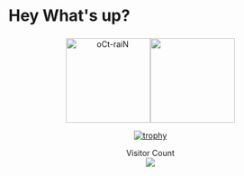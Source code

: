 <h1 align="left" class="text-primary">Hey What's up?</h1>

###

<div align="center">

  <p align="center">
<img align="" height='150px' src="https://github-readme-stats-aryashah2k.vercel.app/api?username=oCt-raiN&hide_title=true&show_icons=true&theme=gotham&include_all_commits=true" alt="oCt-raiN" /><img align="" height='150px' src="https://github-readme-stats.vercel.app/api/top-langs/?username=oCt-raiN&hide_title=false&layout=compact&theme=gotham&count_private=true" />
</p>


[![trophy](https://github-trophies.vercel.app/?username=oCt-raiN&column=6&margin-w=15&no-frame=true&theme=onestar)](https://github.com/oCt-raiN/github-profile-trophy)

<!--![GitHub Streak](http://github-readme-streak-stats.herokuapp.com?user=oCt-raiN&theme=gotham)--!>
<!--
<p><img src="https://github-readme-stats.vercel.app/api/top-langs?username=oct-rain&show_icons=true&theme=dark&locale=en&layout=compact" alt="oct-rain" /></p>

<p>&nbsp;<img  src="https://github-readme-stats.vercel.app/api?username=oct-rain&show_icons=true&theme=dark&locale=en" alt="oct-rain" /></p>
--!>


  
</div>
<!--
**oCt-raiN/oCt-raiN** is a ✨ _special_ ✨ repository because its `README.md` (this file) appears on your GitHub profile.dsddsds

Here are some ideas to get you started:

- 🔭 I’m currently working on ...
- 🌱 I’m currently learning ...
- 👯 I’m looking to collaborate on ...
- 🤔 I’m looking for help with ...
- 💬 Ask me about ...
- 📫 How to reach me: ...
- 😄 Pronouns: ...
- ⚡ Fun fact: ...

- https://spotify-recently-played-readme.vercel.app/
--!>

<p align="center"> 
  Visitor Count<br>
<img src="https://profile-counter.glitch.me/oCt-raiN/count.svg" />
</p>


